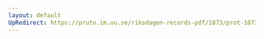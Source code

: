 ```yaml
---
layout: default
UpRedirect: https://pruto.im.uu.se/riksdagen-records-pdf/1873/prot-1873--fk--208/prot-1873--fk--208_011.pdf
---
```

